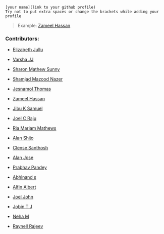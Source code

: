 ```
[your name](link to your github profile)
Try not to put extra spaces or change the brackets while adding your 
profile
```

> Example: [Zameel Hassan](https://github.com/zameel7)

### Contributors:

- [Elizabeth Jullu](https://github.com/ElzaJ009)
- [Varsha JJ](https://github.com/Varsha-JJ)
- [Sharon Mathew Sunny](https://github.com/sharonmathewsunny)
- [Shamjad Mazood Nazer](https://github.com/Shamjad-Mazood-Nazer)
- [Jesnamol Thomas](https://github.com/Jesnaa)
- [Zameel Hassan](https://github.com/zameel7)
- [Jibu K Samuel](https://github.com/Jibu26)
- [Joel C Raju](https://github.com/joelcr10)
- [Ria Mariam Mathews](https://github.com/RMM28)
- [Alan Shijo](https://github.com/alanshijo)
- [Clense Santhosh](https://github.com/cscreationz)
- [Alan Jose](https://github.com/alanjuice)
- [Prabhav Pandey](https://github.com/PrabhavPandey)
- [Abhinand s](https://github.com/Abhinand-s)

- [Alfin Albert](https://github.com/alfinalbert10)
- [Joel John](https://github.com/Helixjoe)

- [Jobin T J](https://github.com/JOBINTJ24)

- [Neha M](https://github.com/neha-haridas)

- [Raynell Rajeev](https://github.com/raynellrajeev)
 
